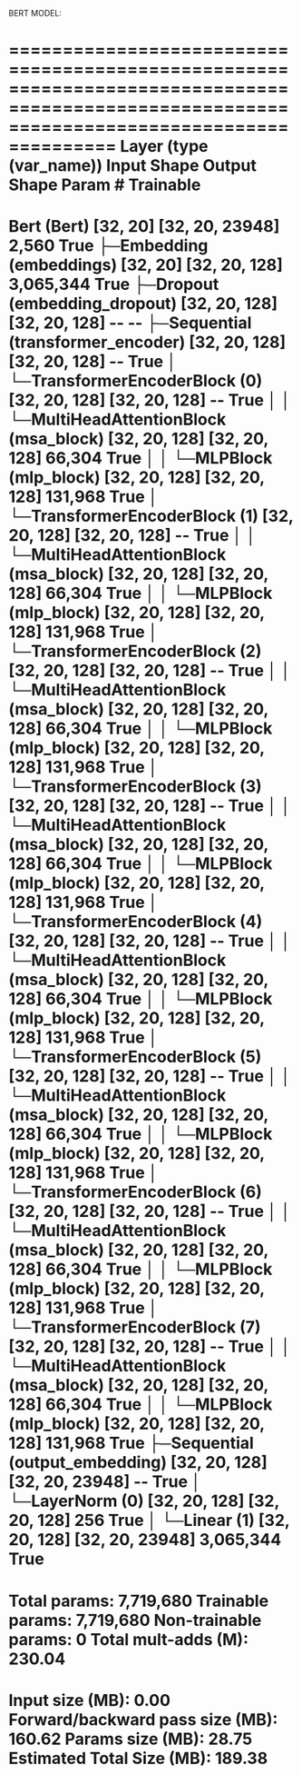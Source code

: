BERT MODEL:

============================================================================================================================================
Layer (type (var_name))                                      Input Shape          Output Shape         Param #              Trainable
============================================================================================================================================
Bert (Bert)                                                  [32, 20]             [32, 20, 23948]      2,560                True
├─Embedding (embeddings)                                     [32, 20]             [32, 20, 128]        3,065,344            True
├─Dropout (embedding_dropout)                                [32, 20, 128]        [32, 20, 128]        --                   --
├─Sequential (transformer_encoder)                           [32, 20, 128]        [32, 20, 128]        --                   True
│    └─TransformerEncoderBlock (0)                           [32, 20, 128]        [32, 20, 128]        --                   True
│    │    └─MultiHeadAttentionBlock (msa_block)              [32, 20, 128]        [32, 20, 128]        66,304               True
│    │    └─MLPBlock (mlp_block)                             [32, 20, 128]        [32, 20, 128]        131,968              True
│    └─TransformerEncoderBlock (1)                           [32, 20, 128]        [32, 20, 128]        --                   True
│    │    └─MultiHeadAttentionBlock (msa_block)              [32, 20, 128]        [32, 20, 128]        66,304               True
│    │    └─MLPBlock (mlp_block)                             [32, 20, 128]        [32, 20, 128]        131,968              True
│    └─TransformerEncoderBlock (2)                           [32, 20, 128]        [32, 20, 128]        --                   True
│    │    └─MultiHeadAttentionBlock (msa_block)              [32, 20, 128]        [32, 20, 128]        66,304               True
│    │    └─MLPBlock (mlp_block)                             [32, 20, 128]        [32, 20, 128]        131,968              True
│    └─TransformerEncoderBlock (3)                           [32, 20, 128]        [32, 20, 128]        --                   True
│    │    └─MultiHeadAttentionBlock (msa_block)              [32, 20, 128]        [32, 20, 128]        66,304               True
│    │    └─MLPBlock (mlp_block)                             [32, 20, 128]        [32, 20, 128]        131,968              True
│    └─TransformerEncoderBlock (4)                           [32, 20, 128]        [32, 20, 128]        --                   True
│    │    └─MultiHeadAttentionBlock (msa_block)              [32, 20, 128]        [32, 20, 128]        66,304               True
│    │    └─MLPBlock (mlp_block)                             [32, 20, 128]        [32, 20, 128]        131,968              True
│    └─TransformerEncoderBlock (5)                           [32, 20, 128]        [32, 20, 128]        --                   True
│    │    └─MultiHeadAttentionBlock (msa_block)              [32, 20, 128]        [32, 20, 128]        66,304               True
│    │    └─MLPBlock (mlp_block)                             [32, 20, 128]        [32, 20, 128]        131,968              True
│    └─TransformerEncoderBlock (6)                           [32, 20, 128]        [32, 20, 128]        --                   True
│    │    └─MultiHeadAttentionBlock (msa_block)              [32, 20, 128]        [32, 20, 128]        66,304               True
│    │    └─MLPBlock (mlp_block)                             [32, 20, 128]        [32, 20, 128]        131,968              True
│    └─TransformerEncoderBlock (7)                           [32, 20, 128]        [32, 20, 128]        --                   True
│    │    └─MultiHeadAttentionBlock (msa_block)              [32, 20, 128]        [32, 20, 128]        66,304               True
│    │    └─MLPBlock (mlp_block)                             [32, 20, 128]        [32, 20, 128]        131,968              True
├─Sequential (output_embedding)                              [32, 20, 128]        [32, 20, 23948]      --                   True
│    └─LayerNorm (0)                                         [32, 20, 128]        [32, 20, 128]        256                  True
│    └─Linear (1)                                            [32, 20, 128]        [32, 20, 23948]      3,065,344            True
============================================================================================================================================
Total params: 7,719,680
Trainable params: 7,719,680
Non-trainable params: 0
Total mult-adds (M): 230.04
============================================================================================================================================
Input size (MB): 0.00
Forward/backward pass size (MB): 160.62
Params size (MB): 28.75
Estimated Total Size (MB): 189.38
============================================================================================================================================




